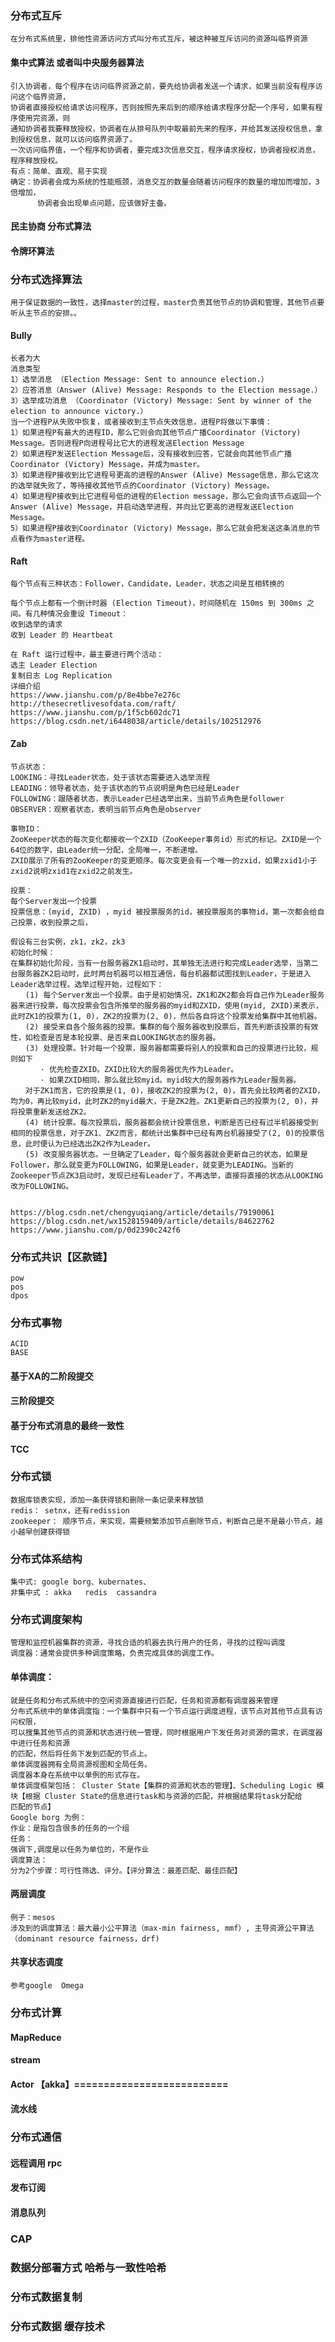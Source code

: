 

### 分布式互斥
    在分布式系统里，排他性资源访问方式叫分布式互斥，被这种被互斥访问的资源叫临界资源
#### 集中式算法 或者叫中央服务器算法
    引入协调者，每个程序在访问临界资源之前，要先给协调者发送一个请求，如果当前没有程序访问这个临界资源，
    协调者直接授权给请求访问程序，否则按照先来后到的顺序给请求程序分配一个序号，如果有程序使用完资源，则
    通知协调者我要释放授权，协调者在从排号队列中取最前先来的程序，并给其发送授权信息，拿到授权信息，就可以访问临界资源了。    
    一次访问临界值，一个程序和协调者，要完成3次信息交互，程序请求授权，协调者授权消息，程序释放授权。
    有点：简单、直观、易于实现
    确定：协调者会成为系统的性能瓶颈，消息交互的数量会随着访问程序的数量的增加而增加，3倍增加，
          协调者会出现单点问题，应该做好主备。
#### 民主协商  分布式算法
#### 令牌环算法    
              
              
### 分布式选择算法
    用于保证数据的一致性，选择master的过程，master负责其他节点的协调和管理，其他节点要听从主节点的安排。。
#### Bully 
    长者为大
    消息类型
    1）选举消息 （Election Message: Sent to announce election.）
    2）应答消息（Answer (Alive) Message: Responds to the Election message.）
    3）选举成功消息 （Coordinator (Victory) Message: Sent by winner of the election to announce victory.）
    当一个进程P从失败中恢复，或者接收到主节点失效信息，进程P将做以下事情：
    1）如果进程P有最大的进程ID，那么它则会向其他节点广播Coordinator (Victory) Message。否则进程P向进程号比它大的进程发送Election Message
    2）如果进程P发送Election Message后，没有接收到应答，它就会向其他节点广播Coordinator (Victory) Message，并成为master。
    3）如果进程P接收到比它进程号更高的进程的Answer (Alive) Message信息，那么它这次的选举就失败了，等待接收其他节点的Coordinator (Victory) Message。
    4）如果进程P接收到比它进程号低的进程的Election message，那么它会向该节点返回一个Answer (Alive) Message，并启动选举进程，并向比它更高的进程发送Election Message。
    5）如果进程P接收到Coordinator (Victory) Message，那么它就会把发送这条消息的节点看作为master进程。
#### Raft
    每个节点有三种状态：Follower，Candidate，Leader，状态之间是互相转换的
    
    每个节点上都有一个倒计时器 (Election Timeout)，时间随机在 150ms 到 300ms 之间。有几种情况会重设 Timeout：
    收到选举的请求
    收到 Leader 的 Heartbeat 
    
    在 Raft 运行过程中，最主要进行两个活动：
    选主 Leader Election
    复制日志 Log Replication
    详细介绍
    https://www.jianshu.com/p/8e4bbe7e276c
    http://thesecretlivesofdata.com/raft/
    https://www.jianshu.com/p/1f5cb602dc71
    https://blog.csdn.net/i6448038/article/details/102512976

#### Zab
    节点状态：
    LOOKING：寻找Leader状态，处于该状态需要进入选举流程
    LEADING：领导者状态，处于该状态的节点说明是角色已经是Leader
    FOLLOWING：跟随者状态，表示Leader已经选举出来，当前节点角色是follower
    OBSERVER：观察者状态，表明当前节点角色是observer
    
    事物ID：
    ZooKeeper状态的每次变化都接收一个ZXID（ZooKeeper事务id）形式的标记。ZXID是一个64位的数字，由Leader统一分配，全局唯一，不断递增。
    ZXID展示了所有的ZooKeeper的变更顺序。每次变更会有一个唯一的zxid，如果zxid1小于zxid2说明zxid1在zxid2之前发生。
    
    投票：
    每个Server发出一个投票
    投票信息：(myid, ZXID) ，myid 被投票服务的id，被投票服务的事物id，第一次都会给自己投票，收到投票之后，
    
    假设有三台实例，zk1，zk2，zk3
    初始化时候：
    在集群初始化阶段，当有一台服务器ZK1启动时，其单独无法进行和完成Leader选举，当第二台服务器ZK2启动时，此时两台机器可以相互通信，每台机器都试图找到Leader，于是进入Leader选举过程。选举过程开始，过程如下：
    　　(1) 每个Server发出一个投票。由于是初始情况，ZK1和ZK2都会将自己作为Leader服务器来进行投票，每次投票会包含所推举的服务器的myid和ZXID，使用(myid, ZXID)来表示，此时ZK1的投票为(1, 0)，ZK2的投票为(2, 0)，然后各自将这个投票发给集群中其他机器。
    　　(2) 接受来自各个服务器的投票。集群的每个服务器收到投票后，首先判断该投票的有效性，如检查是否是本轮投票、是否来自LOOKING状态的服务器。
    　　(3) 处理投票。针对每一个投票，服务器都需要将别人的投票和自己的投票进行比较，规则如下
    　　　　· 优先检查ZXID。ZXID比较大的服务器优先作为Leader。
    　　　　· 如果ZXID相同，那么就比较myid。myid较大的服务器作为Leader服务器。
    　　对于ZK1而言，它的投票是(1, 0)，接收ZK2的投票为(2, 0)，首先会比较两者的ZXID，均为0，再比较myid，此时ZK2的myid最大，于是ZK2胜。ZK1更新自己的投票为(2, 0)，并将投票重新发送给ZK2。
    　　(4) 统计投票。每次投票后，服务器都会统计投票信息，判断是否已经有过半机器接受到相同的投票信息，对于ZK1、ZK2而言，都统计出集群中已经有两台机器接受了(2, 0)的投票信息，此时便认为已经选出ZK2作为Leader。
    　　(5) 改变服务器状态。一旦确定了Leader，每个服务器就会更新自己的状态，如果是Follower，那么就变更为FOLLOWING，如果是Leader，就变更为LEADING。当新的Zookeeper节点ZK3启动时，发现已经有Leader了，不再选举，直接将直接的状态从LOOKING改为FOLLOWING。
    
    
    https://blog.csdn.net/chengyuqiang/article/details/79190061
    https://blog.csdn.net/wx1528159409/article/details/84622762
    https://www.jianshu.com/p/0d2390c242f6
    
    
### 分布式共识【区款链】
    pow
    pos
    dpos

### 分布式事物
    ACID
    BASE
#### 基于XA的二阶段提交
#### 三阶段提交 
#### 基于分布式消息的最终一致性
#### TCC
### 分布式锁 
    数据库锁表实现，添加一条获得锁和删除一条记录来释放锁
    redis： setnx，还有redission
    zookeeper： 顺序节点，来实现，需要频繁添加节点删除节点，判断自己是不是最小节点，越小越早创建获得锁
### 分布式体系结构
    集中式: google borg、kubernates、
    非集中式 : akka   redis  cassandra
### 分布式调度架构
    管理和监控机器集群的资源，寻找合适的机器去执行用户的任务，寻找的过程叫调度
    调度器：通常会提供多种调度策略，负责完成具体的调度工作。
    
#### 单体调度：
    就是任务和分布式系统中的空闲资源直接进行匹配，任务和资源都有调度器来管理
    分布式系统中的单体调度指：一个集群中只有一个节点运行调度进程，该节点对其他节点具有访问权限，
    可以搜集其他节点的资源和状态进行统一管理，同时根据用户下发任务对资源的需求，在调度器中进行任务和资源
    的匹配，然后将任务下发到匹配的节点上。
    单体调度器拥有全局资源视图和全局任务。
    调度器本身在系统中以单例的形式存在。
    单体调度框架包括： Cluster State【集群的资源和状态的管理】、Scheduling Logic 模块【根据 Cluster State的信息进行task和与资源的匹配，并根据结果将task分配给
    匹配的节点】
    Google borg 为例：
    作业：是指包含很多的任务的一个组
    任务：
    强调下,调度是以任务为单位的，不是作业
    调度算法：
    分为2个步骤：可行性筛选、评分。【评分算法：最差匹配、最佳匹配】
    
    
#### 两层调度
    例子：mesos 
    涉及到的调度算法：最大最小公平算法（max-min fairness, mmf）, 主导资源公平算法（dominant resource fairness，drf)
#### 共享状态调度
    参考google  Omega
 
### 分布式计算
#### MapReduce
#### stream 
#### Actor 【akka】==========================
#### 流水线

### 分布式通信
#### 远程调用 rpc
#### 发布订阅
#### 消息队列

### CAP
### 数据分部署方式 哈希与一致性哈希
### 分布式数据复制
### 分布式数据 缓存技术
 